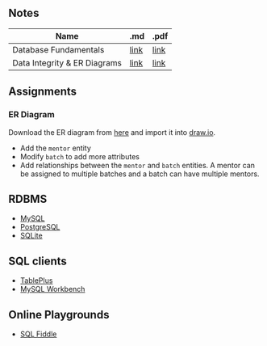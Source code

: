 ## Notes
<!-- Table with .md and .pdf links -->
| Name                         | .md                                       | .pdf                                       |
| ---------------------------- | ----------------------------------------- | ------------------------------------------ |
| Database Fundamentals        | [link](notes/01-database-fundamentals.md) | [link](notes/01-database-fundamentals.pdf) |
| Data Integrity & ER Diagrams | [link](notes/02-integrity-er-diagram.md)  | [link](notes/02-integrity-er-diagram.pdf)  |


## Assignments

### ER Diagram
Download the ER diagram from [here](media/student-er.drawio) and import it into [draw.io](https://www.draw.io/).

* Add the `mentor` entity
* Modify `batch` to add more attributes
* Add relationships between the `mentor` and `batch` entities. A mentor can be assigned to multiple batches and a batch can have multiple mentors.


## RDBMS
* [MySQL](https://www.mysql.com/)
* [PostgreSQL](https://www.postgresql.org/)
* [SQLite](https://www.sqlite.org/)

## SQL clients
* [TablePlus](https://www.tableplus.com/)
* [MySQL Workbench](https://www.mysql.com/products/workbench/)

## Online Playgrounds
* [SQL Fiddle](http://sqlfiddle.com/)

